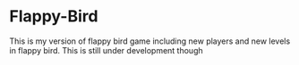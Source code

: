 # Flappy-Bird
This is my version of flappy bird game including new players and new levels in flappy bird. This is still under development  though
